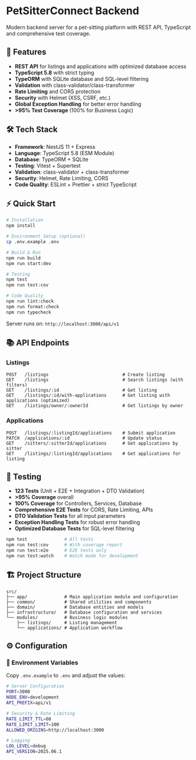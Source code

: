 # PetSitterConnect Backend

Modern backend server for a pet-sitting platform with REST API,
TypeScript and comprehensive test coverage.

## 🚀 Features

- **REST API** for listings and applications with optimized database access
- **TypeScript 5.8** with strict typing
- **TypeORM** with SQLite database and SQL-level filtering
- **Validation** with class-validator/class-transformer
- **Rate Limiting** and CORS protection
- **Security** with Helmet (XSS, CSRF, etc.)
- **Global Exception Handling** for better error handling
- **>95% Test Coverage** (100% for Business Logic)

## 🛠️ Tech Stack

- **Framework**: NestJS 11 + Express
- **Language**: TypeScript 5.8 (ESM Module)
- **Database**: TypeORM + SQLite
- **Testing**: Vitest + Supertest
- **Validation**: class-validator + class-transformer
- **Security**: Helmet, Rate Limiting, CORS
- **Code Quality**: ESLint + Prettier + strict TypeScript

## ⚡ Quick Start

```bash
# Installation
npm install

# Environment Setup (optional)
cp .env.example .env

# Build & Run
npm run build
npm run start:dev

# Testing
npm test
npm run test:cov

# Code Quality
npm run lint:check
npm run format:check
npm run typecheck
```

Server runs on: `http://localhost:3000/api/v1`

## 📚 API Endpoints

### Listings

```http
POST   /listings                            # Create listing
GET    /listings                            # Search listings (with filters)
GET    /listings/:id                        # Get listing
GET    /listings/:id/with-applications      # Get listing with applications (optimized)
GET    /listings/owner/:ownerId             # Get listings by owner
```

### Applications

```http
POST   /listings/:listingId/applications    # Submit application
PATCH  /applications/:id                    # Update status
GET    /sitters/:sitterId/applications      # Get applications by sitter
GET    /listings/:listingId/applications    # Get applications for listing
```

## 🧪 Testing

- **123 Tests** (Unit + E2E + Integration + DTO Validation)
- **>95% Coverage** overall
- **100% Coverage** for Controllers, Services, Database
- **Comprehensive E2E Tests** for CORS, Rate Limiting, APIs
- **DTO Validation Tests** for all input parameters
- **Exception Handling Tests** for robust error handling
- **Optimized Database Tests** for SQL-level filtering

```bash
npm test              # All tests
npm run test:cov      # With coverage report
npm run test:e2e      # E2E tests only
npm run test:watch    # Watch mode for development
```

## 🏗️ Project Structure

```text
src/
├── app/              # Main application module and configuration
├── common/           # Shared utilities and components
├── domain/           # Database entities and models
├── infrastructure/   # Database configuration and services
└── modules/          # Business logic modules
    ├── listings/     # Listing management
    └── applications/ # Application workflow
```

## ⚙️ Configuration

### 🔧 Environment Variables

Copy `.env.example` to `.env` and adjust the values:

```bash
# Server Configuration
PORT=3000
NODE_ENV=development
API_PREFIX=api/v1

# Security & Rate Limiting
RATE_LIMIT_TTL=60
RATE_LIMIT_LIMIT=100
ALLOWED_ORIGINS=http://localhost:3000

# Logging
LOG_LEVEL=debug
API_VERSION=2025.06.1
```
